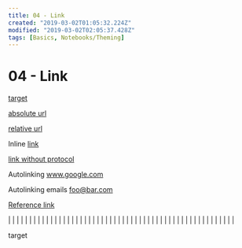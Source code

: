 ```yaml
---
title: 04 - Link
created: "2019-03-02T01:05:32.224Z"
modified: "2019-03-02T02:05:37.428Z"
tags: [Basics, Notebooks/Theming]
---
```


# 04 - Link

[target](#target)

[absolute url](https://www.google.com)

[relative url](../attachments/icon_small.png)

Inline [link](https://www.google.com)

[link without protocol](www.google.com)

Autolinking www.google.com

Autolinking emails foo@bar.com

[Reference link][1]

[1]: https://www.google.com

|
|
|
|
|
|
|
|
|
|
|
|
|
|
|
|
|
|
|
|
|
|
|
|
|
|
|
|
|
|
|
|
|
|
|
|
|
|
|
|
|
|
|
|
|
|
|
|
|
|
|
|
|
|

<div id="target">target</div>
